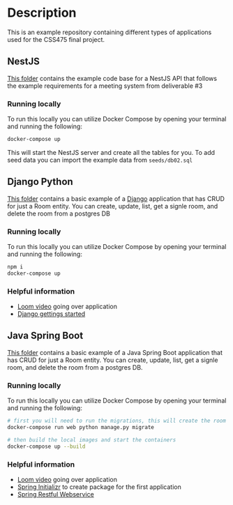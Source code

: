 # Description

This is an example repository containing different types of applications used for the CSS475 final project. 

## NestJS
[This folder](https://github.com/noslo-solutions/css475-final-project-example/tree/master/nestjs) contains the example code base for a NestJS API that follows the example requirements for a meeting system from deliverable #3

### Running locally
To run this locally you can utilize Docker Compose by opening your terminal and running the following:
```bash
docker-compose up
```
This will start the NestJS server and create all the tables for you. To add seed data you can import the example data from `seeds/db02.sql`


## Django Python

[This folder](https://github.com/noslo-solutions/css475-final-project-example/tree/master/django_example) contains a basic example of a [Django]([url](https://www.djangoproject.com/)) application that has CRUD for just a Room entity. You can create, update, list, get a signle room, and delete the room from a postgres DB

### Running locally 
To run this locally you can utilize Docker Compose by opening your terminal and running the following:
```bash
npm i
docker-compose up
```

### Helpful information
- [Loom video](https://www.loom.com/share/1e838d1d3f954883ab0e383c649e74b2) going over application
- [Django gettings started](https://www.djangoproject.com/start/)

## Java Spring Boot

[This folder](https://github.com/noslo-solutions/css475-final-project-example/tree/master/java-spring-boot) contains a basic example of a Java Spring Boot application that has CRUD for just a Room entity. You can create, update, list, get a signle room, and delete the room from a postgres DB. 

### Running locally 
To run this locally you can utilize Docker Compose by opening your terminal and running the following:
```bash
# first you will need to run the migrations, this will create the room table locally
docker-compose run web python manage.py migrate

# then build the local images and start the containers
docker-compose up --build
```

### Helpful information
- [Loom video](https://www.loom.com/share/b951665160e34b5cb67ebd7b5013a018) going over application
- [Spring Initializr](https://start.spring.io/) to create package for the first application
- [Spring Restful Webservice](https://spring.io/guides/gs/rest-service)
  
